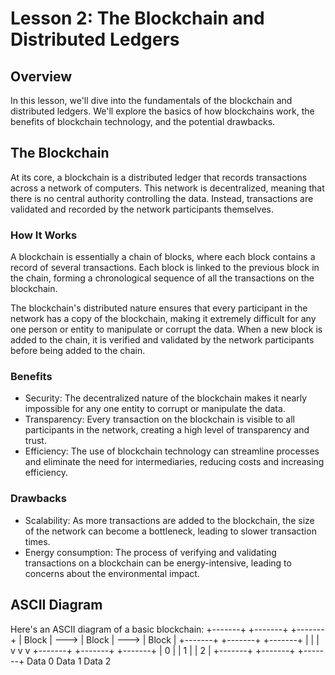 # Lesson 2: The Blockchain and Distributed Ledgers

## Overview

In this lesson, we'll dive into the fundamentals of the blockchain and distributed ledgers. We'll explore the basics of how blockchains work, the benefits of blockchain technology, and the potential drawbacks.

## The Blockchain

At its core, a blockchain is a distributed ledger that records transactions across a network of computers. This network is decentralized, meaning that there is no central authority controlling the data. Instead, transactions are validated and recorded by the network participants themselves.

### How It Works

A blockchain is essentially a chain of blocks, where each block contains a record of several transactions. Each block is linked to the previous block in the chain, forming a chronological sequence of all the transactions on the blockchain.

The blockchain's distributed nature ensures that every participant in the network has a copy of the blockchain, making it extremely difficult for any one person or entity to manipulate or corrupt the data. When a new block is added to the chain, it is verified and validated by the network participants before being added to the chain.

### Benefits

- Security: The decentralized nature of the blockchain makes it nearly impossible for any one entity to corrupt or manipulate the data.
- Transparency: Every transaction on the blockchain is visible to all participants in the network, creating a high level of transparency and trust.
- Efficiency: The use of blockchain technology can streamline processes and eliminate the need for intermediaries, reducing costs and increasing efficiency.

### Drawbacks

- Scalability: As more transactions are added to the blockchain, the size of the network can become a bottleneck, leading to slower transaction times.
- Energy consumption: The process of verifying and validating transactions on a blockchain can be energy-intensive, leading to concerns about the environmental impact.

## ASCII Diagram

Here's an ASCII diagram of a basic blockchain:
   +-------+         +-------+         +-------+
   | Block |  --->   | Block |  --->   | Block |
   +-------+         +-------+         +-------+
      |                 |                 |
      v                 v                 v
   +-------+         +-------+         +-------+
   |   0   |         |   1   |         |   2   |
   +-------+         +-------+         +-------+
    Data 0             Data 1             Data 2

